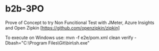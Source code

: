 # b2b-3PO
Prove of Concept to try Non Funcitional Test with JMeter, Azure Insights and Open Zipkin [https://github.com/openzipkin/zipkin]

To execute on Windows use: 
mvn -f e2e/pom.xml clean verify -Dbash="C:\Program Files\Git\bin\sh.exe"
